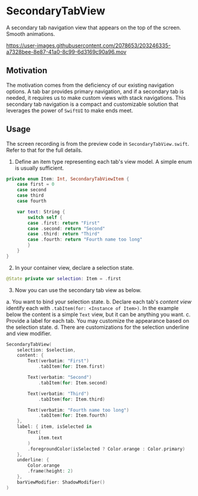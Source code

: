 # SecondaryTabView
A secondary tab navigation view that appears on the top of the screen. Smooth animations.

https://user-images.githubusercontent.com/2078653/203246335-a7328bee-8e87-41a0-8c99-6d3169c90a96.mov

## Motivation
The motivation comes from the deficiency of our existing navigation options. A tab bar provides primary navigation, and if a secondary tab is needed, it requires us to make custom views with stack navigations. This secondary tab navigation is a compact and customizable solution that leverages the power of `SwiftUI` to make ends meet.

## Usage
The screen recording is from the preview code in `SecondaryTabView.swift`. Refer to that for the full details.

1. Define an item type representing each tab's view model. A simple enum is usually sufficient.

```swift
private enum Item: Int, SecondaryTabViewItem {
    case first = 0
    case second
    case third
    case fourth

    var text: String {
        switch self {
        case .first: return "First"
        case .second: return "Second"
        case .third: return "Third"
        case .fourth: return "Fourth name too long"
        }
    }
}
```

2. In your container view, declare a selection state.

```swift
@State private var selection: Item = .first
```

3. Now you can use the secondary tab view as below. 

  a. You want to bind your selection state.
  b. Declare each tab's *content view* identify each with `.tabItem(for: <Instance of Item>)`. In the example below the content is a simple `Text` view, but it can be anything you want.
  c. Provide a label for each tab. You may customize the appearance based on the selection state.
  d. There are customizations for the selection underline and view modifier.
```swift
SecondaryTabView(
    selection: $selection,
    content: {
        Text(verbatim: "First")
            .tabItem(for: Item.first)

        Text(verbatim: "Second")
            .tabItem(for: Item.second)

        Text(verbatim: "Third")
            .tabItem(for: Item.third)

        Text(verbatim: "Fourth name too long")
            .tabItem(for: Item.fourth)
    },
    label: { item, isSelected in
        Text(
            item.text
        )
        .foregroundColor(isSelected ? Color.orange : Color.primary)
    },
    underline: {
        Color.orange
        .frame(height: 2)
    },
    barViewModifier: ShadowModifier()
)
```
